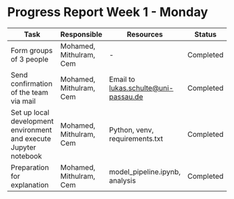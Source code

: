 # Progress Report Week 1 - Monday

| **Task** | **Responsible** | **Resources** | **Status** |
| -------- | --------------- | ------------- | ---------- |
| Form groups of 3 people | Mohamed, Mithulram, Cem | - | Completed |
| Send confirmation of the team via mail | Mohamed, Mithulram, Cem | Email to lukas.schulte@uni-passau.de | Completed |
| Set up local development environment and execute Jupyter notebook | Mohamed, Mithulram, Cem | Python, venv, requirements.txt | Completed |
| Preparation for explanation | Mohamed, Mithulram, Cem | model_pipeline.ipynb, analysis | Completed |

